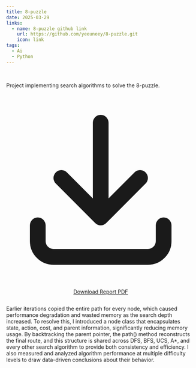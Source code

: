 ```yaml
---
title: 8-puzzle
date: 2025-03-29
links:
  - name: 8-puzzle github link
    url: https://github.com/yeeuneey/8-puzzle.git
    icon: link
tags:
  - Ai
  - Python
---
```


<br>

Project implementing search algorithms to solve the 8-puzzle.

<!--more-->

<div style="text-align: center; margin: 28px 0;">
  <a href="/uploads/8-puzzle-report.pdf" download class="hb-btn">
    <svg xmlns="http://www.w3.org/2000/svg" fill="none"
         viewBox="0 0 24 24" stroke="currentColor">
      <path stroke-linecap="round" stroke-linejoin="round" stroke-width="2"
            d="M4 16v2a2 2 0 002 2h12a2 2 0 002-2v-2M7 10l5 5 5-5M12 15V3" />
    </svg>
    Download Report PDF
  </a>
</div>

Earlier iterations copied the entire path for every node, which caused performance degradation and wasted memory as the search depth increased. To resolve this, I introduced a node class that encapsulates state, action, cost, and parent information, significantly reducing memory usage. By backtracking the parent pointer, the path() method reconstructs the final route, and this structure is shared across DFS, BFS, UCS, A*, and every other search algorithm to provide both consistency and efficiency. I also measured and analyzed algorithm performance at multiple difficulty levels to draw data-driven conclusions about their behavior.

